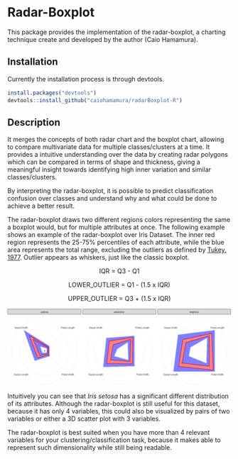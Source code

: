 # Radar-Boxplot

This package provides the implementation of the radar-boxplot, a charting technique create and developed by the author (Caio Hamamura).

## Installation

Currently the installation process is through devtools.

```r
install.packages("devtools")
devtools::install_github("caiohamamura/radarBoxplot-R")
```

## Description

It merges the concepts of both radar chart and the boxplot chart, allowing to compare multivariate data for multiple classes/clusters at a time. It provides a intuitive understanding over the data by creating radar polygons which can be compared in terms of shape and thickness, giving a meaningful insight towards identifying high inner variation and similar classes/clusters.

By interpreting the radar-boxplot, it is possible to predict classification confusion over classes and understand why and what could be done to achieve a better result.

The radar-boxplot draws two different regions colors representing the same a boxplot would, but for multiple attributes at once. The following example shows an example of the radar-boxplot over Iris Dataset. The inner red region represents the 25-75% percentiles of each attribute, while the blue area represents the total range, excluding the outliers as defined by [Tukey, 1977](https://amstat.tandfonline.com/doi/abs/10.1080/00031305.1978.10479236). Outlier appears as whiskers, just like the classic boxplot.

<center>
  
IQR = Q3 - Q1

LOWER_OUTLIER = Q1 - (1.5 x IQR)

UPPER_OUTLIER = Q3 + (1.5 x IQR)

</center>

![Radar-boxplot example with iris](https://github.com/caiohamamura/radarBoxplot-R/blob/master/data/Example.png?raw=true)

Intuitively you can see that *Iris setosa* has a significant different distribution of its attributes. Although the radar-boxplot is still useful for this dataset, because it has only 4 variables, this could also be visualized by pairs of two variables or either a 3D scatter plot with 3 variables.

The radar-boxplot is best suited when you have more than 4 relevant variables for your clustering/classification task, because it makes able to represent such dimensionality while still being readable.
